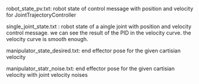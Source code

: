 robot_state_pv.txt:  robot state of control message with position and velocity for JointTrajectoryController

single_joint_state.txt : robot state of a aingle joint with position and velocity control message. we can see the result of the PID in the velocity curve. the velocity curve is smooth enough.

manipulator_state_desired.txt: end effector pose for the given cartisian velocity

manipulator_statr_noise.txt: end effector pose for the given cartisian velocity with joint velocity noises

